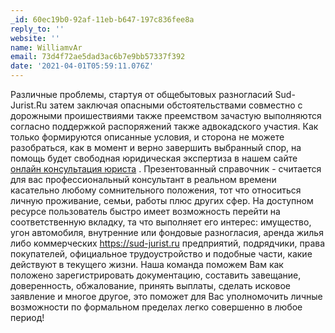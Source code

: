 ```yaml
---
_id: 60ec19b0-92af-11eb-b647-197c836fee8a
reply_to: ''
website: ''
name: WilliamvAr
email: 73d4f72ae5dad3ac6b7e9bb57337f392
date: '2021-04-01T05:59:11.076Z'
---
```

Различные проблемы, стартуя от общебытовых разногласий Sud-Jurist.Ru затем заключая опасными обстоятельствами совместно с дорожными проишествиями также  преемством  зачастую выполняются согласно поддержкой распоряжений также адвокадского участия. Как только формируются описанные условия, и сторона не можете разобраться, как в момент и верно завершить выбранный спор, на помощь будет свободная юридическая экспертиза в нашем сайте <a href="https://sud-jurist.ru">онлайн консультация юриста</a> . Презентованный справочник - считается для вас профессиональный консультант в реальном времени касательно любому сомнительного положения, тот что относиться личную проживание, семьи, работы плюс других сфер. 
На доступном ресурсе пользователь быстро имеет возможность перейти на  соответственную  вкладку, та что выполняет его интерес: имущество, угон автомобиля, внутренние или фондовые разногласия, аренда жилья либо коммерческих https://sud-jurist.ru предприятий, подрядчики, права покупателей, официальное трудоустройство и подобные части, какие действуют в текущего жизни. Наша команда поможем Вам как положено зарегистрировать документацию, составить завещание, доверенность, обжалование, принять выплаты, сделать исковое заявление и многое другое, это поможет для Вас уполномочить личные возможности по формальном пределах легко совершенно  в любое период!
